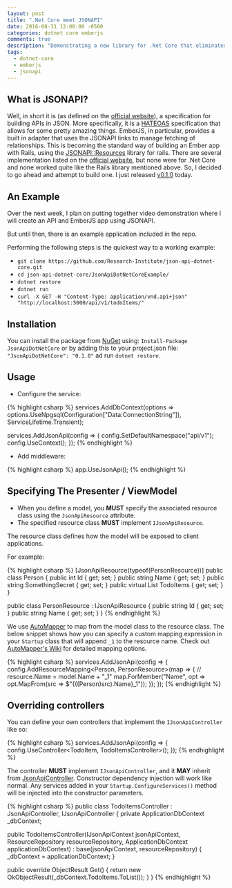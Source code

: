 ```yaml
---
layout: post
title: ".Net Core meet JSONAPI"
date: 2016-08-31 12:00:00 -0500
categories: dotnet core emberjs
comments: true
description: "Demonstrating a new library for .Net Core that eliminates a significant amount of boiler plate for web apps"
tags:
  - dotnet-core
  - emberjs
  - jsonapi
---
```


## What is JSONAPI?

Well, in short it is (as defined on the [official website](http://jsonapi.org/)), a specification for building APIs in JSON.
More specifically, it is a [HATEOAS](https://en.wikipedia.org/wiki/HATEOAS) specification that allows for some pretty amazing things.
EmberJS, in particular, provides a built in adapter that uses the JSONAPI links to manage fetching of relationships.
This is becoming the standard way of building an Ember app with Rails, using the [JSONAPI::Resources](https://github.com/cerebris/jsonapi-resources) library for rails.
There are several implementation listed on the [official website](http://jsonapi.org/implementations/), but none were for .Net Core and none worked quite like the Rails library mentioned above.
So, I decided to go ahead and attempt to build one. I just released [v0.1.0](https://github.com/Research-Institute/json-api-dotnet-core/releases/tag/0.1.0) today. 

## An Example

Over the next week, I plan on putting together video demonstration where I will create an API and EmberJS app using JSONAPI. 

But until then, there is an example application included in the repo. 

Performing the following steps is the quickest way to a working example:

- `git clone https://github.com/Research-Institute/json-api-dotnet-core.git`
- `cd json-api-dotnet-core/JsonApiDotNetCoreExample/`
- `dotnet restore`
- `dotnet run`
- `curl -X GET -H "Content-Type: application/vnd.api+json" "http://localhost:5000/api/v1/todoItems/"`

## Installation

You can install the package from [NuGet](https://www.nuget.org/packages/JsonApiDotNetCore/) using: `Install-Package JsonApiDotNetCore`
or by adding this to your project.json file: `"JsonApiDotNetCore": "0.1.0"` ad run `dotnet restore`.

## Usage

- Configure the service:

{% highlight csharp %}
services.AddDbContext<ApplicationDbContext>(options =>
  options.UseNpgsql(Configuration["Data:ConnectionString"]),
  ServiceLifetime.Transient);

services.AddJsonApi(config => {
  config.SetDefaultNamespace("api/v1");
  config.UseContext<ApplicationDbContext>();
});
{% endhighlight %}

- Add middleware:

{% highlight csharp %}
app.UseJsonApi();
{% endhighlight %}

## Specifying The Presenter / ViewModel

 - When you define a model, you **MUST** specify the associated resource class using the `JsonApiResource` attribute.
 - The specified resource class **MUST** implement `IJsonApiResource`. 

The resource class defines how the model will be exposed to client applications.

For example:

{% highlight csharp %}
[JsonApiResource(typeof(PersonResource))]
public class Person
{
  public int Id { get; set; }
  public string Name { get; set; }
  public string SomethingSecret { get; set; }
  public virtual List<TodoItem> TodoItems { get; set; }
}

public class PersonResource : IJsonApiResource
{
  public string Id { get; set; }
  public string Name { get; set; }
}
{% endhighlight %}

We use [AutoMapper](http://automapper.org/) to map from the model class to the resource class. 
The below snippet shows how you can specify a custom mapping expression in your `Startup` class that will append `_1` to the resource name.
Check out [AutoMapper's Wiki](https://github.com/AutoMapper/AutoMapper/wiki) for detailed mapping options.

{% highlight csharp %}
services.AddJsonApi(config => {
  config.AddResourceMapping<Person, PersonResource>(map =>
  {
    // resource.Name = model.Name + "_1"
    map.ForMember("Name", opt => opt.MapFrom(src => $"{((Person)src).Name}_1"));
  });
});
{% endhighlight %}

## Overriding controllers

You can define your own controllers that implement the `IJsonApiController` like so:

{% highlight csharp %}
services.AddJsonApi(config => {
  config.UseController<TodoItem, TodoItemsController>();
});
{% endhighlight %}

The controller **MUST** implement `IJsonApiController`, and it **MAY** inherit from [JsonApiController](https://github.com/Research-Institute/json-api-dotnet-core/blob/master/JsonApiDotNetCore/Controllers/JsonApiController.cs).
Constructor dependency injection will work like normal. 
Any services added in your `Startup.ConfigureServices()` method will be injected into the constructor parameters.

{% highlight csharp %}
public class TodoItemsController : JsonApiController, IJsonApiController
{
  private ApplicationDbContext _dbContext;

  public TodoItemsController(IJsonApiContext jsonApiContext, ResourceRepository resourceRepository, ApplicationDbContext applicationDbContext) 
  : base(jsonApiContext, resourceRepository)
  {
    _dbContext = applicationDbContext;
  }

  public override ObjectResult Get()
  {
    return new OkObjectResult(_dbContext.TodoItems.ToList());
  }
}
{% endhighlight %}